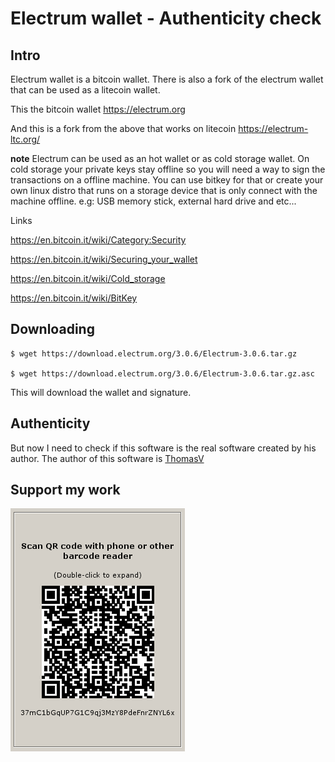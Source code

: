 # Electrum wallet - Authenticity check

## Intro 

Electrum wallet is a bitcoin wallet. There is also a fork of the electrum wallet that can be used as a litecoin wallet.

This the bitcoin wallet https://electrum.org

And this is a fork from the above that works on litecoin https://electrum-ltc.org/

**note** Electrum can be used as an hot wallet or as cold storage wallet. On cold storage your private keys stay offline so you will need a way to sign the transactions on a offline machine. You can use bitkey for that or create your own linux distro that runs on a storage device that is only connect with the machine offline. e.g: USB memory stick, external hard drive and etc...

Links

https://en.bitcoin.it/wiki/Category:Security

https://en.bitcoin.it/wiki/Securing_your_wallet

https://en.bitcoin.it/wiki/Cold_storage

https://en.bitcoin.it/wiki/BitKey


## Downloading 

```
$ wget https://download.electrum.org/3.0.6/Electrum-3.0.6.tar.gz

$ wget https://download.electrum.org/3.0.6/Electrum-3.0.6.tar.gz.asc

```


This will download the wallet and signature. 

## Authenticity

But now I need to check if this software is the real software created by his author. The author of this software is [ThomasV](https://pgp.mit.edu/pks/lookup?op=vindex&search=0x2BD5824B7F9470E6)


## Support my work

![alt text](https://github.com/InserirAquiNome/crypto/blob/master/static/image/donate.png "Logo Title Text 1")


